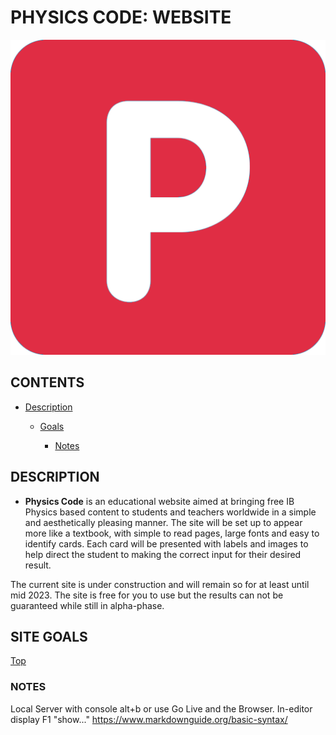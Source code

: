 # PHYSICS CODE: WEBSITE

[![Physics Code Logo](https://github.com/pauld0051/Physics-Code-2/blob/master/assets/images/logo-main.png "Physics Code Logo")](https://pauld0051.github.io/Physics-Code-2)

## CONTENTS

- [Description](#description)

  - [Goals](#site-goals)

    - [Notes](#notes)

## DESCRIPTION

- **Physics Code**
is an educational website aimed at bringing free IB Physics based content to students and teachers worldwide in a simple and aesthetically pleasing manner.
The site will be set up to appear more like a textbook, with simple to read pages, large fonts and easy to identify cards. Each card will be presented with labels and images to help direct the student to making the correct input for their desired result.

The current site is under construction and will remain so for at least until mid 2023. The site is free for you to use but the results can not be guaranteed while still in alpha-phase.

## SITE GOALS

[Top](#contents)

### NOTES

Local Server with console alt+b or use Go Live and the Browser.
In-editor display F1 "show..."
<https://www.markdownguide.org/basic-syntax/>
